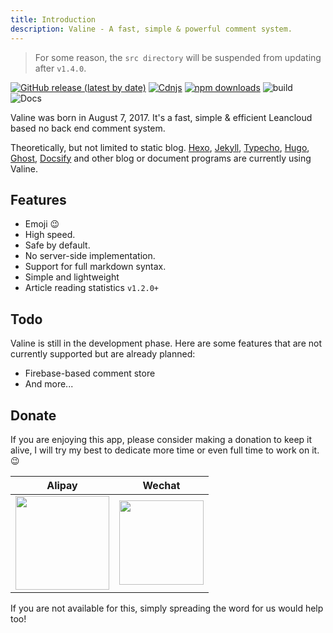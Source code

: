 ```yaml
---
title: Introduction
description: Valine - A fast, simple & powerful comment system.
---
```


> For some reason, the `src directory` will be suspended from updating after `v1.4.0`.

[![GitHub release (latest by date)](https://img.shields.io/github/v/release/xCss/Valine?style=plastic)](https://github.com/xCss/Valine/releases) 
[![Cdnjs](https://img.shields.io/cdnjs/v/valine?style=plastic)](https://cdnjs.com/libraries/valine) 
[![npm downloads](https://img.shields.io/npm/dm/valine.svg?style=plastic&logo=npm)](https://www.npmjs.com/package/valine) 
![build](https://img.shields.io/circleci/project/github/xCss/Valine/master.svg?style=plastic&logo=circleci) 
![Docs](https://img.shields.io/github/workflow/status/xCss/Valine-docs/docs?logo=github&style=plastic) 

Valine was born in August 7, 2017. It's a fast, simple & efficient Leancloud based no back end comment system.

Theoretically, but not limited to static blog. [Hexo](/en/hexo.html), [Jekyll](/em/jekyll.html), [Typecho](http://typecho.org/), [Hugo](https://gohugo.io/), [Ghost](https://ghost.org), [Docsify](https://github.com/daidi/docsify-valine/) and other blog or document programs are currently using Valine.

## Features
- Emoji 😉
- High speed.
- Safe by default.
- No server-side implementation.
- Support for full markdown syntax.
- Simple and lightweight 
- Article reading statistics `v1.2.0+`

## Todo
Valine is still in the development phase. Here are some features that are not currently supported but are already planned:
- Firebase-based comment store
- And more...

## Donate
If you are enjoying this app, please consider making a donation to keep it alive, I will try my best to dedicate more time or even full time to work on it. 😉

| Alipay | Wechat | 
| :------: | :------: | 
| <img width="150" src="/images/alipay.png"> | <img width="135" src="/images/wechat.png"> | 

If you are not available for this, simply spreading the word for us would help too!

